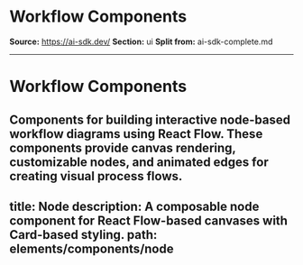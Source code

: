 # Workflow Components

**Source:** https://ai-sdk.dev/
**Section:** ui
**Split from:** ai-sdk-complete.md

---

# Workflow Components

Components for building interactive node-based workflow diagrams using React Flow. These components provide canvas rendering, customizable nodes, and animated edges for creating visual process flows.
---
title: Node
description: A composable node component for React Flow-based canvases with Card-based styling.
path: elements/components/node
---
